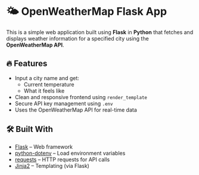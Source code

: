 # 🌤️ OpenWeatherMap Flask App

This is a simple web application built using **Flask** in **Python** that fetches and displays weather information for a specified city using the **OpenWeatherMap API**.

## 🔥 Features

- Input a city name and get:
  - Current temperature
  - What it feels like
- Clean and responsive frontend using `render_template`
- Secure API key management using `.env`
- Uses the OpenWeatherMap API for real-time data

## 🛠️ Built With

- [Flask](https://flask.palletsprojects.com/) – Web framework
- [python-dotenv](https://pypi.org/project/python-dotenv/) – Load environment variables
- [requests](https://docs.python-requests.org/) – HTTP requests for API calls
- [Jinja2](https://jinja.palletsprojects.com/) – Templating (via Flask)

